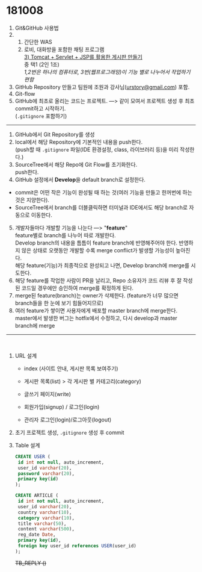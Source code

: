 # 181008

1. Git&GitHub 사용법
2. 1) 간단한 WAS  
   2) 로비, 대화방을 포함한 채팅 프로그램  
   <u>3) Tomcat + Servlet + JSP를 활용한 게시판 만들기</u>  
   중 택1 (2인 1조)  
   *1,2번은 하나의 컴퓨터로, 3번(웹프로그래밍)이 기능 별로 나누어서 작업하기 편함*
3. GitHub Repository 만들고 팀원에 조원과 강사님(urstory@gmail.com) 포함.
4. Git-flow
5. GitHub에 최초로 올리는 코드는 프로젝트. —> 같이 모여서 프로젝트 생성 후 최초 commit하고 시작하기.  
   (`.gitignore` 포함하기)

---

1. GitHub에서 Git Repository를 생성
2. local에서 해당 Repository에 기본적인 내용을 push한다.  
   (push할 때 `.gitignore` 파일(IDE 환경설정, class, 라이브러리 등)을 미리 작성한다.)
3. SourceTree에서 해당 Repo에 Git Flow를 초기화한다.  
   push한다.
4. GitHub 설정에서 **Develop**을 default branch로 설정한다.

- commit은 어떤 작은 기능이 완성될 때 하는 것(여러 기능을 만들고 한꺼번에 하는 것은 지양한다).
- SourceTree에서 branch를 더블클릭하면 터미널과 IDE에서도 해당 branch로 자동으로 이동한다.

5. 개발자들마다 개발할 기능을 나눈다 —> "**feature**"  
   feature별로 branch를 나누어 따로 개발한다.  
   Develop branch의 내용을 틈틈이 feature branch에 반영해주어야 한다. 반영하지 않은 상태로 오랫동안 개발할 수록 merge conflict가 발생할 가능성이 높아진다.  
   해당 feature(기능)가 최종적으로 완성되고 나면, Develop branch에 merge를 시도한다.
6. 해당 feature를 작업한 사람이 PR을 날리고, Repo 소유자가 코드 리뷰 후 잘 작성된 코드일 경우에만 승인하여 merge를 확정하게 된다.
7. merge된 feature(branch)는 owner가 삭제한다. (feature가 너무 많으면 branch들을 한 눈에 보기 힘들어지므로)
8. 여러 feature가 쌓이면 사용자에게 배포할 master branch에 merge한다.  
   master에서 발생한 버그는 hotfix에서 수정하고, 다시 develop과 master branch에 merge

---

<br>

1. URL 설계  

   - index (사이트 안내, 게시판 목록 보여주기)

   - 게시판 목록(list) > 각 게시판 별 카테고리(category)

   - 글쓰기 페이지(write)

   - 회원가입(signup) / 로그인(login)

   - 관리자 로그인(login)/로그아웃(logout)

2. 초기 프로젝트 생성, `.gitignore` 생성 후 commit

3. Table 설계

   ```sql
   CREATE USER (
   	id int not null, auto_increment,
   	user_id varchar(20),
   	password varchar(20),
   	primary key(id)
   );
   ```

   ```sql
   CREATE ARTICLE (
   	id int not null, auto_increment,
   	user_id varchar(20),
   	country varchar(10),
   	category varchar(10),
   	title varchar(50),
   	content varchar(500),
   	reg_date Date,
   	primary key(id),
   	foreign key user_id references USER(user_id)
   );
   ```



   ~~TB_REPLY ()~~









